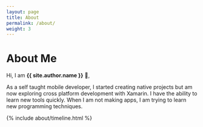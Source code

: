 ```yaml
---
layout: page
title: About
permalink: /about/
weight: 3
---
```


# **About Me**

Hi, I am **{{ site.author.name }}** :wave:,<br>

As a self taught mobile developer, I started creating native projects but am now 
exploring cross platform development with Xamarin. I have the ability to learn 
new tools quickly. When I am not making apps, I am trying to learn new programming 
techniques.

<!-- <div class="row">
{% include about/skills.html title="Programming Skills" source=site.data.programming-skills %}
{% include about/skills.html title="Other Skills" source=site.data.other-skills %}
</div> -->

<div class="row">
{% include about/timeline.html %}
</div>